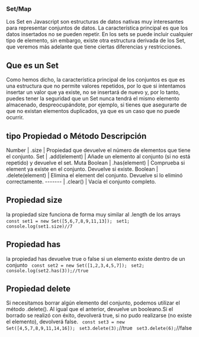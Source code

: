 ### Set/Map
Los Set en Javascript son estructuras de datos nativas muy interesantes para representar conjuntos de datos. 
La característica principal es que los datos insertados no se pueden repetir.
En los sets se puede incluir cualquier tipo de elemento, sin embargo, existe otra estructura derivada de los Set, 
que veremos más adelante que tiene ciertas diferencias y restricciones.

## Que es un  Set
Como hemos dicho, la característica principal de los conjuntos es que es una estructura que no 
permite valores repetidos, por lo que si intentamos insertar un valor que ya existe, no se insertará de nuevo y, 
por lo tanto, puedes tener la seguridad que un Set nunca tendrá el mismo elemento almacenado, despreocupándote,
 por ejemplo, si tienes que asegurarte de que no existan elementos duplicados, ya que es un caso que no puede ocurrir.

 
## tipo          Propiedad o Método	           Descripción
   Number  |            .size          |	Propiedad que devuelve el número de elementos que tiene el conjunto.
   Set     |         .add(element)     |	Añade un elemento al conjunto (si no está repetido) y devuelve el set. Muta
  Boolean  |         .has(element)     |	Comprueba si element ya existe en el conjunto. Devuelve si existe.
  Boolean  |        .delete(element)   | 	Elimina el element del conjunto. Devuelve si lo eliminó correctamente.
  -------  |         .clear()	       |    Vacía el conjunto completo.
  ## Propiedad size
  la propiedad size funciona de forma muy similar al .length de los arrays
  ``` const set1 = new Set([5,6,7,8,9,11,13]);```
  ``` set1;```
  ```console.log(set1.size)//7```

  ## Propiedad has
  la propiedad has devuelve true o false si un elemento existe  dentro de un conjunto 
  ``` const set2 = new Set([1,2,3,4,5,7]);```
  ``` set2;```
  ``` console.log(set2.has(3));//true```
 ## Propiedad delete
 Si necesitamos borrar algún elemento del conjunto, podemos utilizar el método .delete(). Al igual que el anterior, 
 devuelve un booleano.Si el borrado se realizó con éxito, devolverá true, 
 si no pudo realizarse (no existe el elemento), devolverá false.
  ``` const set3 = new Set([4,5,7,8,9,11,14,16]);```
    ``` set3.delete(3);```//true
    ``` set3.delete(6);```//false